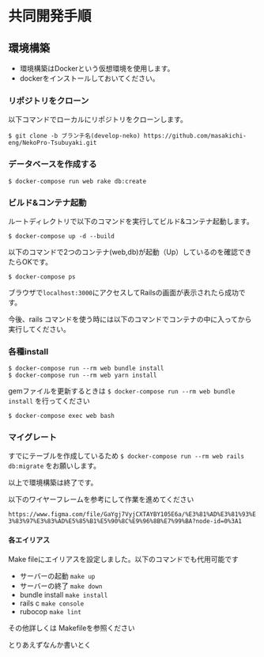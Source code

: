 # 共同開発手順

## 環境構築

- 環境構築はDockerという仮想環境を使用します。
- dockerをインストールしておいてください。

### リポジトリをクローン

以下コマンドでローカルにリポジトリをクローンします。

`$ git clone -b ブランチ名(develop-neko) https://github.com/masakichi-eng/NekoPro-Tsubuyaki.git`

### データベースを作成する

`$ docker-compose run web rake db:create`

### ビルド&コンテナ起動

ルートディレクトリで以下のコマンドを実行してビルド&コンテナ起動します。

`$ docker-compose up -d --build`

以下のコマンドで2つのコンテナ(web,db)が起動（Up）しているのを確認できたらOKです。

`$ docker-compose ps`

ブラウザで`localhost:3000`にアクセスしてRailsの画面が表示されたら成功です。

今後、rails コマンドを使う時には以下のコマンドでコンテナの中に入ってから実行してください。

### 各種install

`$ docker-compose run --rm web bundle install`  
`$ docker-compose run --rm web yarn install`

gemファイルを更新するときは
`$ docker-compose run --rm web bundle install`
を行ってください

`$ docker-compose exec web bash`

### マイグレート

すでにテーブルを作成しているため
`$ docker-compose run --rm web rails db:migrate`
をお願いします。

以上で環境構築は終了です。

以下のワイヤーフレームを参考にして作業を進めてください

`https://www.figma.com/file/GaYgj7VyjCXTAYBY105E6a/%E3%81%AD%E3%81%93%E3%83%97%E3%83%AD%E5%85%B1%E5%90%8C%E9%96%8B%E7%99%BA?node-id=0%3A1`

#### 各エイリアス

Make fileにエイリアスを設定しました。以下のコマンドでも代用可能です

- サーバーの起動 `make up`
- サーバーの終了 `make down`
- bundle install `make install`
- rails c        `make console`
- rubocop        `make lint`

その他詳しくは Makefileを参照ください

とりあえずなんか書いとく